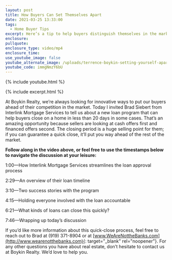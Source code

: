 ```yaml
---
layout: post
title: How Buyers Can Set Themselves Apart
date: 2021-03-25 13:33:00
tags:
  - Home Buyer Tips
excerpt: Here’s a tip to help buyers distinguish themselves in the marketplace.
enclosure:
pullquote:
enclosure_type: video/mp4
enclosure_time:
use_youtube_image: false
youtube_alternate_image: /uploads/terrence-boykin-setting-yourself-apart-from-other-buyers-yt.jpg
youtube_code: immgNmzY6bU
---
```

{% include youtube.html %}

{% include excerpt.html %}

At Boykin Realty, we’re always looking for innovative ways to put our buyers ahead of their competition in the market. Today I invited Brad Siebert from Interlink Mortgage Services to tell us about a new loan program that can help buyers close on a home in less than 20 days in some cases. That’s an amazing opportunity because sellers are looking at cash offers first and financed offers second. The closing period is a huge selling point for them; if you can guarantee a quick close, it’ll put you way ahead of the rest of the market.

**Follow along in the video above, or feel free to use the timestamps below to navigate the discussion at your leisure:**

1:00—How Interlink Mortgage Services streamlines the loan approval process

2:29—An overview of their loan timeline

3:10—Two success stories with the program

4:15—Holding everyone involved with the loan accountable

6:21—What kinds of loans can close this quickly?

7:46—Wrapping up today’s discussion

If you’d like more information about this quick-close process, feel free to reach out to Brad at (919) 371-8904 or at [www.WeAreNottheBanks.com](http://www.wearenotthebanks.com){: target="_blank" rel="noopener"}. For any other questions you have about real estate, don’t hesitate to contact us at Boykin Realty. We’d love to help you.
